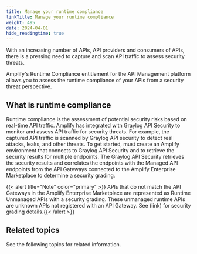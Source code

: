 ```yaml
---
title: Manage your runtime compliance
linkTitle: Manage your runtime compliance
weight: 495
date: 2024-04-01
hide_readingtime: true
---
```


With an increasing number of APIs, API providers and consumers of APIs, there is a pressing need to capture and scan API traffic to assess security threats.

Amplify's Runtime Compliance entitlement for the API Management platform  allows you to assess the runtime compliance of your APIs from a security threat perspective.

## What is runtime compliance

Runtime compliance is the assessment of potential security risks based on real-time API traffic. Amplify has integrated with Graylog API Security to monitor and assess API traffic for security threats. For example, the captured API traffic is scanned by Graylog API security to detect real attacks, leaks, and other threats.
To get started, must create an Amplify environment that connects to Graylog API Security and to retrieve the security results for multiple endpoints. The Graylog API Security retrieves the security results and correlates the endpoints with the Managed API endpoints from the API Gateways connected to the Amplify Enterprise Marketplace to determine a security grading.  

{{< alert title="Note" color="primary" >}} APIs that do not match the API Gateways in the Amplify Enterprise Marketplace are represented as Runtime Unmanaged APIs with a security grading. These unmanaged runtime APIs are unknown APIs not registered with an API Gateway. See (link) for security grading details.{{< /alert >}}

## Related topics

See the following topics for related information.

